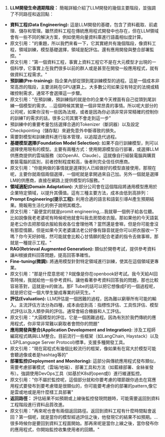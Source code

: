 1. **LLM開發生命週期階段：** 簡報詳細介紹了LLM開發的幾個主要階段，並強調了不同路徑和返回點：

- **資料工程(Data Engineering):** 這是LLM開發的基礎，包含了資料截取、前處理、儲存和管理。雖然資料工程在傳統應用程式開發中也存在，但在LLM領域會有一些不同的解決方案，例如使用向量資料庫進行語義相似度計算。
- 原文引用："的重題，所以我們來看一下，它其實總共有幾個階段，像資料工程，領域訓練，模型基礎選擇，領域是配評估。還有應用開發與整合部署監控。"
- 原文引用："第一個資料工程，事實上資料工程它不是在大元模型才出現的一個科學，它事實上在我們很多以前的群人或是甚至在開發一般應用程式，就有做資料工程需求。"
- **預訓練(Pre-training):** 指企業內部從頭到尾訓練模型的過程。這是一個成本非常高昂的階段，主要消耗在GPU運算上。大多數公司如果沒有特定的法規或精確控制需求，通常不會選擇這一步驟。
- 原文引用："在預訓練，預訓練指的就是你的企業今天裡面有自己從頭到尾訓練一個模型的需求。...這個時候其實是一個非常昂貴的事情。所以呢大部分的公司呢，如果你沒有一些因為法規，或者是因為你必須非常非常精確的控制你的訓練T的需求的話，很多公司其實不會走到這一步"
- 預訓練中的重要考量包括選擇合適的Tokenizer（斷詞器）以及設定Checkpointing（儲存點）來避免意外中斷導致的損失。
- 需要對模型和訓練資料進行版本管理，以追蹤迭代過程。
- **基礎模型選擇(Foundation Model Selection):** 如果不自行訓練模型，則可以選擇使用現有的模型。主要有兩種方式：使用開源模型自行部署，或選擇LLM供應商提供的雲端服務（如OpenAI、Claude）。這就像自行組裝電腦與購買套裝電腦的區別，前者控制程度較高，後者則完全信任供應商。
- 原文引用："你能夠做的事情就是選擇別人已經做好的模型直接使用，那現在呢，主要你就兩個兩個選擇，一個呢就是拿開過來自己加。另外一個就是選擇LM的供應商，直接在網路上提供模型的S服務。"
- **領域適配(Domain Adaptation):** 大部分公司會在這個階段將通用模型應用於企業特定領域，以提升其價值。這有三種主要方法，成本由低到高排列：
- **Prompt Engineering(提示工程):** 利用合適的語言和語氣引導AI產生預期結果。簡報用生活化的例子說明其概念。
- 原文引用："最便宜的就是promit engineering,...我就舉一個例子給各位聽。比如說像我老老婆呢有時候呢他就會叫我去房間收衣服。那如果他的今天語氣是老公你去把那個衣服給我收各位會理他嗎？當然還是會嘛，但是你可能會沒有那麼情願，但是如果今天老婆講法老公好像有錄音就是你可以把衣服收一下嗎？你今天好帥哦，然可能就會比較心甘情願的配合老婆的指令去做事嘛，那就是一種提示工程。"
- **RAG(Retrieval Augmented Generation):** 類似於開卷考試，提供參考資料讓AI根據資料回答問題，提高回答準確性。
- **Fine-tuning(微調):** 將通用模型針對特定領域進行訓練，使其在這個領域更專業。
- 原文引用："那是什麼意思呢？R就像是你在openbook好考試。我今天給AI回答時候，我就給他一些參考資料。讓他看著參考資料回答我的問題，那也比較容易答對，這就是re的做法。那F Tube的話可以把它想像成F的一個過程呢，就是把它從一個大學生變成專業的研究生。"
- **評估(Evaluation):** LLM評估是一個困難的過程，因為難以窮舉所有可能的輸入。主流評估方法分為四種，成本由低到高：指標性評估、工具性評估、模型式評估以及人類參與的評估。通常會結合機器和人工評估。
- 原文引用："大圓模型的評估，它是一個困難過程。因為有別於我們傳統的應用程式，你非常非常難以窮取者會問你的問題"
- **應用開發與整合(Application Development and Integration):** 涉及工程師編寫程式碼與LLM整合。目前流行一些框架（如LangChain, Haystack）以及LSP(Language Server Protocol)標準，支援多種開發工具。
- 原文引用："現在寫程式有幾個比較流行的框架，像如果有在寫大於模型可能會聽過像或者是hashtag等的"
- **部署監控(Deployment and Monitoring):** 這部分與傳統應用程式發布類似，需要考慮部署模式（雲端/地端）、部署工具和方法（如藍綠部署、金絲雀發布）。強調使用DevOps工具（如基於K8s的open或l）進行維運監控。
- 原文引用："你不屬於監控呢，這個部分就和你要考慮的環節跟你過去在寫應用程式要發布到要考慮環是很類似的，你可能要考慮你的部署的pattern,像它是雲或地或是用什麼樣工具部署"
- **返回路徑：** 評估結果不如預期或上線後監控發現問題時，可能需要返回到資料工程階段進行資料品質改進。
- 原文引用："再來呢也會有兩個返回路徑。返回到資料工程有什麼時間點會返回？第一個呢，就是當你的模型經過評估之後，他發現它的結果不如預期。...很多時候你是要回到資料工程面開始。那再來呢是當你上線之後，當你發布你的應用程式，你開始監控收集使用者的回饋。"